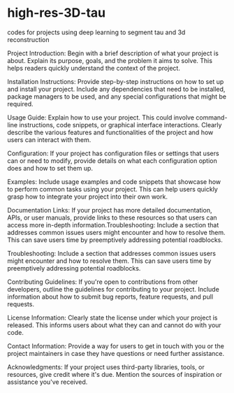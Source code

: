 # high-res-3D-tau
codes for projects using deep learning to segment tau and 3d reconstruction

Project Introduction: 
Begin with a brief description of what your project is about. Explain its purpose, goals, and the problem it aims to solve. This helps readers quickly understand the context of the project.

Installation Instructions: 
Provide step-by-step instructions on how to set up and install your project. Include any dependencies that need to be installed, package managers to be used, and any special configurations that might be required.

Usage Guide: 
Explain how to use your project. This could involve command-line instructions, code snippets, or graphical interface interactions. Clearly describe the various features and functionalities of the project and how users can interact with them.

Configuration: 
If your project has configuration files or settings that users can or need to modify, provide details on what each configuration option does and how to set them up.

Examples: 
Include usage examples and code snippets that showcase how to perform common tasks using your project. This can help users quickly grasp how to integrate your project into their own work.

Documentation Links: 
If your project has more detailed documentation, APIs, or user manuals, provide links to these resources so that users can access more in-depth information.Troubleshooting: Include a section that addresses common issues users might encounter and how to resolve them. This can save users time by preemptively addressing potential roadblocks.

Troubleshooting: 
Include a section that addresses common issues users might encounter and how to resolve them. This can save users time by preemptively addressing potential roadblocks.

Contributing Guidelines: 
If you're open to contributions from other developers, outline the guidelines for contributing to your project. Include information about how to submit bug reports, feature requests, and pull requests.

License Information: 
Clearly state the license under which your project is released. This informs users about what they can and cannot do with your code.

Contact Information: 
Provide a way for users to get in touch with you or the project maintainers in case they have questions or need further assistance.

Acknowledgments: 
If your project uses third-party libraries, tools, or resources, give credit where it's due. Mention the sources of inspiration or assistance you've received.
